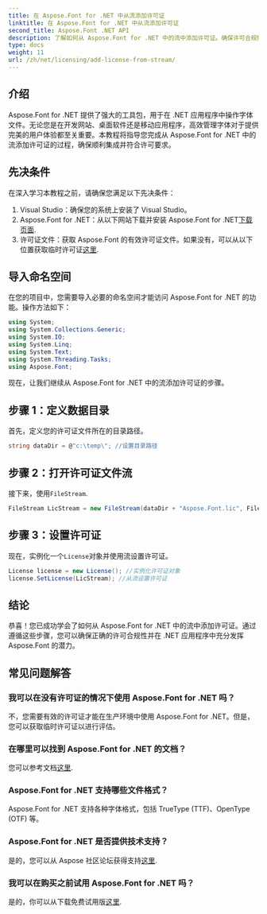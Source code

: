 ```yaml
---
title: 在 Aspose.Font for .NET 中从流添加许可证
linktitle: 在 Aspose.Font for .NET 中从流添加许可证
second_title: Aspose.Font .NET API
description: 了解如何从 Aspose.Font for .NET 中的流中添加许可证。确保许可合规性并轻松解锁字体操作功能。
type: docs
weight: 11
url: /zh/net/licensing/add-license-from-stream/
---
```

## 介绍
Aspose.Font for .NET 提供了强大的工具包，用于在 .NET 应用程序中操作字体文件。无论您是在开发网站、桌面软件还是移动应用程序，高效管理字体对于提供完美的用户体验都至关重要。本教程将指导您完成从 Aspose.Font for .NET 中的流添加许可证的过程，确保顺利集成并符合许可要求。
## 先决条件
在深入学习本教程之前，请确保您满足以下先决条件：
1. Visual Studio：确保您的系统上安装了 Visual Studio。
2.  Aspose.Font for .NET：从以下网站下载并安装 Aspose.Font for .NET[下载页面](https://releases.aspose.com/font/net/).
3. 许可证文件：获取 Aspose.Font 的有效许可证文件。如果没有，可以从以下位置获取临时许可证[这里](https://purchase.aspose.com/temporary-license/).

## 导入命名空间
在您的项目中，您需要导入必要的命名空间才能访问 Aspose.Font for .NET 的功能。操作方法如下：
```csharp
using System;
using System.Collections.Generic;
using System.IO;
using System.Linq;
using System.Text;
using System.Threading.Tasks;
using Aspose.Font;
```
现在，让我们继续从 Aspose.Font for .NET 中的流添加许可证的步骤。
## 步骤 1：定义数据目录
首先，定义您的许可证文件所在的目录路径。
```csharp
string dataDir = @"c:\temp\"; //设置目录路径
```
## 步骤 2：打开许可证文件流
接下来，使用`FileStream`.
```csharp
FileStream LicStream = new FileStream(dataDir + "Aspose.Font.lic", FileMode.Open); //打开许可证文件流
```
## 步骤 3：设置许可证
现在，实例化一个`License`对象并使用流设置许可证。
```csharp
License license = new License(); //实例化许可证对象
license.SetLicense(LicStream); //从流设置许可证
```

## 结论
恭喜！您已成功学会了如何从 Aspose.Font for .NET 中的流中添加许可证。通过遵循这些步骤，您可以确保正确的许可合规性并在 .NET 应用程序中充分发挥 Aspose.Font 的潜力。
## 常见问题解答
### 我可以在没有许可证的情况下使用 Aspose.Font for .NET 吗？
不，您需要有效的许可证才能在生产环境中使用 Aspose.Font for .NET。但是，您可以获取临时许可证以进行评估。
### 在哪里可以找到 Aspose.Font for .NET 的文档？
您可以参考文档[这里](https://reference.aspose.com/font/net/).
### Aspose.Font for .NET 支持哪些文件格式？
Aspose.Font for .NET 支持各种字体格式，包括 TrueType (TTF)、OpenType (OTF) 等。
### Aspose.Font for .NET 是否提供技术支持？
是的，您可以从 Aspose 社区论坛获得支持[这里](https://forum.aspose.com/c/font/41).
### 我可以在购买之前试用 Aspose.Font for .NET 吗？
是的，你可以从下载免费试用版[这里](https://releases.aspose.com/).